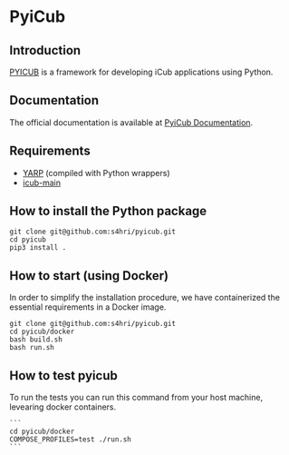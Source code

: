 PyiCub
====

Introduction
-------------
[PYICUB](https://github.com/s4hri/pyicub) is a framework for developing iCub applications using Python.


Documentation
--------------
The official documentation is available at [PyiCub Documentation]([https://s4hri.github.io/pyicub-docs/](https://pyicub-doc.readthedocs.io/en/latest/index.html)).


Requirements
-------------
- [YARP](https://github.com/robotology/yarp) (compiled with Python wrappers)
- [icub-main](https://github.com/robotology/icub-main)


How to install the Python package
-------------
```
git clone git@github.com:s4hri/pyicub.git
cd pyicub
pip3 install .
```

How to start (using Docker)
-------------
In order to simplify the installation procedure, we have containerized the essential requirements in a Docker image.

```
git clone git@github.com:s4hri/pyicub.git
cd pyicub/docker
bash build.sh
bash run.sh
```

How to test pyicub
-------------

To run the tests you can run this command from your host machine, levearing docker containers.

    ```
    cd pyicub/docker
    COMPOSE_PROFILES=test ./run.sh
    ```
